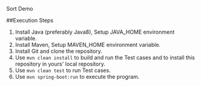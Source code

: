 Sort Demo

##Execution Steps

1. Install Java (preferably Java8), Setup JAVA_HOME environment variable.
2. Install Maven, Setup MAVEN_HOME environment variable.
3. Install Git and clone the repository.
4. Use ``mvn clean install`` to build and run the Test cases and to install this repository in yours' local repository.
5. Use ``mvn clean test`` to run Test cases.
6. Use ``mvn spring-boot:run`` to execute the program.